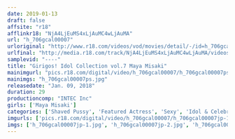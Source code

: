```yaml
---
date: 2019-01-13
draft: false
affsite: "r18"
afflinkr18: "NjA4LjEuMS4xLjAuMC4wLjAuMA"
url: "h_706gcal00007"
urloriginal: "http://www.r18.com/videos/vod/movies/detail/-/id=h_706gcal00007"
urlfinal: "http://media.r18.com/track/NjA4LjEuMS4xLjAuMC4wLjAuMA/videos/vod/movies/detail/-/id=h_706gcal00007"
samplevid: "----"
title: "Girigos! Idol Collection vol.7 Maya Misaki"
mainimgurl: "pics.r18.com/digital/video/h_706gcal00007/h_706gcal00007ps.jpg"
mainimgs: "h_706gcal00007ps.jpg"
releasedate: "Jan. 09, 2018"
duration: 29
productioncomp: "INTEC Inc"
girls: ['Maya Misaki']
categories: ['Shaved Pussy', 'Featured Actress', 'Sexy', 'Idol & Celebrity', 'Idol Video', 'Hi-Def']
imgurls: ['pics.r18.com/digital/video/h_706gcal00007/h_706gcal00007jp-1.jpg', 'pics.r18.com/digital/video/h_706gcal00007/h_706gcal00007jp-2.jpg', 'pics.r18.com/digital/video/h_706gcal00007/h_706gcal00007jp-3.jpg', 'pics.r18.com/digital/video/h_706gcal00007/h_706gcal00007jp-4.jpg', 'pics.r18.com/digital/video/h_706gcal00007/h_706gcal00007jp-5.jpg', 'pics.r18.com/digital/video/h_706gcal00007/h_706gcal00007jp-6.jpg', 'pics.r18.com/digital/video/h_706gcal00007/h_706gcal00007jp-7.jpg', 'pics.r18.com/digital/video/h_706gcal00007/h_706gcal00007jp-8.jpg', 'pics.r18.com/digital/video/h_706gcal00007/h_706gcal00007jp-9.jpg', 'pics.r18.com/digital/video/h_706gcal00007/h_706gcal00007jp-10.jpg', 'pics.r18.com/digital/video/h_706gcal00007/h_706gcal00007jp-11.jpg', 'pics.r18.com/digital/video/h_706gcal00007/h_706gcal00007jp-12.jpg', 'pics.r18.com/digital/video/h_706gcal00007/h_706gcal00007jp-13.jpg', 'pics.r18.com/digital/video/h_706gcal00007/h_706gcal00007jp-14.jpg', 'pics.r18.com/digital/video/h_706gcal00007/h_706gcal00007jp-15.jpg', 'pics.r18.com/digital/video/h_706gcal00007/h_706gcal00007jp-16.jpg', 'pics.r18.com/digital/video/h_706gcal00007/h_706gcal00007jp-17.jpg', 'pics.r18.com/digital/video/h_706gcal00007/h_706gcal00007jp-18.jpg', 'pics.r18.com/digital/video/h_706gcal00007/h_706gcal00007jp-19.jpg', 'pics.r18.com/digital/video/h_706gcal00007/h_706gcal00007jp-20.jpg']
imgs: ['h_706gcal00007jp-1.jpg', 'h_706gcal00007jp-2.jpg', 'h_706gcal00007jp-3.jpg', 'h_706gcal00007jp-4.jpg', 'h_706gcal00007jp-5.jpg', 'h_706gcal00007jp-6.jpg', 'h_706gcal00007jp-7.jpg', 'h_706gcal00007jp-8.jpg', 'h_706gcal00007jp-9.jpg', 'h_706gcal00007jp-10.jpg', 'h_706gcal00007jp-11.jpg', 'h_706gcal00007jp-12.jpg', 'h_706gcal00007jp-13.jpg', 'h_706gcal00007jp-14.jpg', 'h_706gcal00007jp-15.jpg', 'h_706gcal00007jp-16.jpg', 'h_706gcal00007jp-17.jpg', 'h_706gcal00007jp-18.jpg', 'h_706gcal00007jp-19.jpg', 'h_706gcal00007jp-20.jpg']
---
```

